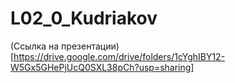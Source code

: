 # L02_0_Kudriakov
(Ссылка на презентации)[https://drive.google.com/drive/folders/1cYghIBY12-W5Gx5GHePjUcQ0SXL38pCh?usp=sharing]
